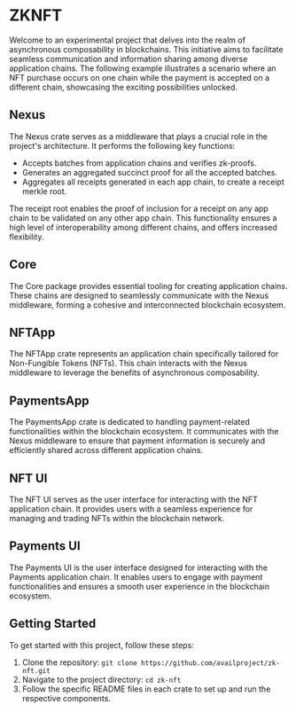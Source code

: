 # ZKNFT

Welcome to an experimental project that delves into the realm of asynchronous composability in blockchains. This initiative aims to facilitate seamless communication and information sharing among diverse application chains. The following example illustrates a scenario where an NFT purchase occurs on one chain while the payment is accepted on a different chain, showcasing the exciting possibilities unlocked.

## Nexus

The Nexus crate serves as a middleware that plays a crucial role in the project's architecture. It performs the following key functions:

- Accepts batches from application chains and verifies zk-proofs.
- Generates an aggregated succinct proof for all the accepted batches.
- Aggregates all receipts generated in each app chain, to create a receipt merkle root.

The receipt root enables the proof of inclusion for a receipt on any app chain to be validated on any other app chain. This functionality ensures a high level of interoperability among different chains, and offers increased flexibility.

## Core

The Core package provides essential tooling for creating application chains. These chains are designed to seamlessly communicate with the Nexus middleware, forming a cohesive and interconnected blockchain ecosystem.

## NFTApp

The NFTApp crate represents an application chain specifically tailored for Non-Fungible Tokens (NFTs). This chain interacts with the Nexus middleware to leverage the benefits of asynchronous composability.

## PaymentsApp

The PaymentsApp crate is dedicated to handling payment-related functionalities within the blockchain ecosystem. It communicates with the Nexus middleware to ensure that payment information is securely and efficiently shared across different application chains.

## NFT UI

The NFT UI serves as the user interface for interacting with the NFT application chain. It provides users with a seamless experience for managing and trading NFTs within the blockchain network.

## Payments UI

The Payments UI is the user interface designed for interacting with the Payments application chain. It enables users to engage with payment functionalities and ensures a smooth user experience in the blockchain ecosystem.

## Getting Started

To get started with this project, follow these steps:

1. Clone the repository: `git clone https://github.com/availproject/zk-nft.git`
2. Navigate to the project directory: `cd zk-nft`
3. Follow the specific README files in each crate to set up and run the respective components.
